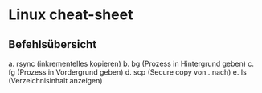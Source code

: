 # Linux cheat-sheet

## Befehlsübersicht

a. rsync (inkrementelles kopieren)
b. bg (Prozess in Hintergrund geben)
c. fg (Prozess in Vordergrund geben)
d. scp (Secure copy von...nach)
e. ls (Verzeichnisinhalt anzeigen)
